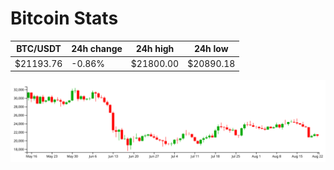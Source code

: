 # Bitcoin Stats

BTC/USDT|24h change|24h high|24h low|
|---|---|---|---|
|$21193.76|-0.86%|$21800.00|$20890.18|

<img src="./chart.svg">
